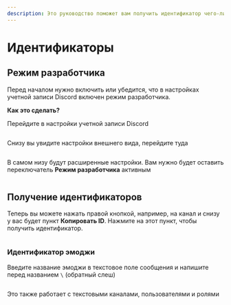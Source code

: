 ```yaml
---
description: Это руководство поможет вам получить идентификатор чего-либо
---
```


# Идентификаторы

## Режим разработчика <a href="#developer-mode" id="developer-mode"></a>

Перед началом нужно включить или убедится, что в настройках учетной записи Discord включен режим разработчика.

**Как это сделать?**

Перейдите в настройки учетной записи Discord

<img src="../../static/.gitbook/assets/image (2).png" alt=""></img>

Снизу вы увидите настройки внешнего вида, перейдите туда

<img src="../../static/.gitbook/assets/image (1).png" alt=""></img>

В самом низу будут расширенные настройки. Вам нужно будет оставить переключатель **Режим разработчика** активным

<img src="../../static/.gitbook/assets/image (2) (1).png" alt=""></img>

## Получение идентификаторов <a href="#get-identifiers" id="get-identifiers"></a>

Теперь вы можете нажать правой кнопкой, например, на канал и снизу у вас будет пункт **Копировать ID**. Нажмите на этот пункт, чтобы получить идентификатор.

<img src="../../static/.gitbook/assets/image (4).png" alt=""></img>

### **Идентификатор эмоджи** <a href="#emoji-identifier" id="emoji-identifier"></a>

Введите название эмоджи в текстовое поле сообщения и напишите перед названием `\` (обратный слеш)

<img src="../../static/.gitbook/assets/image (10).png" alt=""></img>

Это также работает с текстовыми каналами, пользователями и ролями

<img src="../../static/.gitbook/assets/image (11).png" alt=""></img>
